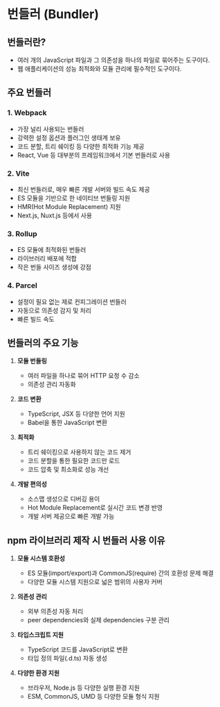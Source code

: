 # 번들러 (Bundler)

## 번들러란?

- 여러 개의 JavaScript 파일과 그 의존성을 하나의 파일로 묶어주는 도구이다.
- 웹 애플리케이션의 성능 최적화와 모듈 관리에 필수적인 도구이다.

## 주요 번들러

### 1. Webpack

- 가장 널리 사용되는 번들러
- 강력한 설정 옵션과 플러그인 생태계 보유
- 코드 분할, 트리 쉐이킹 등 다양한 최적화 기능 제공
- React, Vue 등 대부분의 프레임워크에서 기본 번들러로 사용

### 2. Vite

- 최신 번들러로, 매우 빠른 개발 서버와 빌드 속도 제공
- ES 모듈을 기반으로 한 네이티브 번들링 지원
- HMR(Hot Module Replacement) 지원
- Next.js, Nuxt.js 등에서 사용

### 3. Rollup

- ES 모듈에 최적화된 번들러
- 라이브러리 배포에 적합
- 작은 번들 사이즈 생성에 강점

### 4. Parcel

- 설정이 필요 없는 제로 컨피그레이션 번들러
- 자동으로 의존성 감지 및 처리
- 빠른 빌드 속도

## 번들러의 주요 기능

1. **모듈 번들링**

   - 여러 파일을 하나로 묶어 HTTP 요청 수 감소
   - 의존성 관리 자동화

2. **코드 변환**

   - TypeScript, JSX 등 다양한 언어 지원
   - Babel을 통한 JavaScript 변환

3. **최적화**

   - 트리 쉐이킹으로 사용하지 않는 코드 제거
   - 코드 분할을 통한 필요한 코드만 로드
   - 코드 압축 및 최소화로 성능 개선

4. **개발 편의성**

   - 소스맵 생성으로 디버깅 용이
   - Hot Module Replacement로 실시간 코드 변경 반영
   - 개발 서버 제공으로 빠른 개발 가능

## npm 라이브러리 제작 시 번들러 사용 이유

1. **모듈 시스템 호환성**

   - ES 모듈(import/export)과 CommonJS(require) 간의 호환성 문제 해결
   - 다양한 모듈 시스템 지원으로 넓은 범위의 사용자 커버

2. **의존성 관리**

   - 외부 의존성 자동 처리
   - peer dependencies와 실제 dependencies 구분 관리

3. **타입스크립트 지원**

   - TypeScript 코드를 JavaScript로 변환
   - 타입 정의 파일(.d.ts) 자동 생성

4. **다양한 환경 지원**

   - 브라우저, Node.js 등 다양한 실행 환경 지원
   - ESM, CommonJS, UMD 등 다양한 모듈 형식 지원

